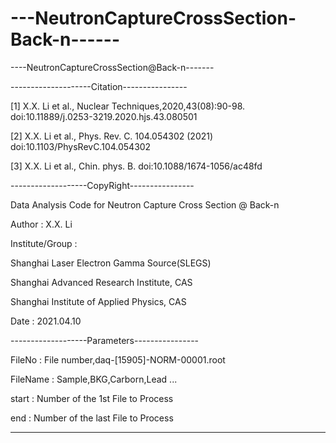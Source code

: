 # ---NeutronCaptureCrossSection-Back-n------
----NeutronCaptureCrossSection@Back-n-------

--------------------Citation----------------
 
 [1] X.X. Li et al., Nuclear Techniques,2020,43(08):90-98. 
            doi:10.11889/j.0253-3219.2020.hjs.43.080501
            
 [2] X.X. Li et al., Phys. Rev. C. 104.054302 (2021)
            doi:10.1103/PhysRevC.104.054302
            
 [3] X.X. Li et al., Chin. phys. B. 
            doi:10.1088/1674-1056/ac48fd
            
 -------------------CopyRight----------------

  Data Analysis Code for 
      Neutron Capture Cross Section @ Back-n
                           
 Author  : X.X. Li
  
 Institute/Group : 
 
   Shanghai Laser Electron Gamma Source(SLEGS)
   
   Shanghai Advanced Research Institute, CAS
   
   Shanghai Institute of Applied Physics, CAS
   
 Date    : 2021.04.10

 -------------------Parameters----------------

  FileNo   : File number,daq-[15905]-NORM-00001.root
  
  FileName : Sample,BKG,Carborn,Lead ...
  
  start    : Number of the 1st File to Process
  
  end      : Number of the last File to Process 

 ---------------------------------------------
